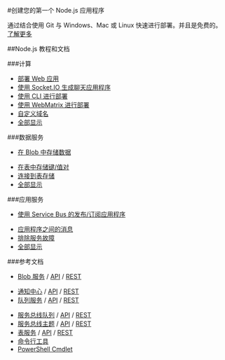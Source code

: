 <properties 
pageTitle="Microsoft Azure 开发人员中心：NODEJS" 
description="" 
services="NODEJS" 
documentationCenter="Develop" 
authors="" 
manager="Tiffena" 
editor="Eric Chen" />
<tags ms.service="NODEJS"
    ms.date=""
    wacn.date="01/21/2016"
    />

#创建您的第一个 Node.js 应用程序

通过结合使用 Git 与 Windows、Mac 或 Linux 快速进行部署。并且是免费的。
[了解更多](/documentation/articles/web-sites-nodejs-develop-deploy-mac)

##Node.js 教程和文档

###计算

- [部署 Web 应用](/documentation/articles/web-sites-nodejs-develop-deploy-mac)
- [使用 Socket.IO 生成聊天应用程序](/documentation/articles/web-sites-nodejs-chat-app-socketio)
- [使用 CLI 进行部署](/documentation/articles/xplat-cli)
- [使用 WebMatrix 进行部署](/documentation/articles/web-sites-nodejs-use-webmatrix)
- [自定义域名](/documentation/articles/web-sites-custom-domain-name)
- [全部显示](/develop/nodejs/compute)  

###数据服务

- [在 Blob 中存储数据](/documentation/articles/storage-nodejs-how-to-use-blob-storage)

<!--- [Store data using DocumentDB](/documentation/articles/documentdb-nodejs-application)
- [使用 MongoDB 存储数据](/documentation/articles/store-mongolab-web-sites-nodejs-store-data-mongodb)
-->
- [在表中存储键/值对](/documentation/articles/storage-nodejs-how-to-use-table-storage)
- [连接到表存储](/documentation/articles/storage-nodejs-use-table-storage-web-site)
- [全部显示](/develop/nodejs/data)
  
###应用服务

-  [使用 Service Bus 的发布/订阅应用程序](/documentation/articles/service-bus-nodejs-how-to-use-topics-subscriptions)
<!--- [使用 SendGrid 发送电子邮件](/documentation/articles/store-sendgrid-nodejs-how-to-send-email)-->
- [应用程序之间的消息](/documentation/articles/storage-nodejs-how-to-use-queues)
- [排除服务故障](/documentation/articles/best-practices-troubleshooting/#PlatformServices)
- [全部显示](/develop/nodejs/app-services)

###参考文档

- [Blob 服务](/documentation/articles/storage-nodejs-how-to-use-blob-storage) / [API](http://go.microsoft.com/fwlink/?linkid=401539&clcid=0x804) / [REST](http://msdn.microsoft.com/zh-cn/library/azure/dd179355)
<!--
- [DocumentDB](/documentation/articles/documentdb-nodejs-application) / [API](http://dl.windowsazure.com/documentdb/nodedocs)-->
- [通知中心](/documentation/articles/notification-hubs-nodejs-how-to-use-notification-hubs) / [API](http://dl.windowsazure.com/nodedocs/NotificationHubService.html) / [REST](http://msdn.microsoft.com/zh-cn/library/azure/dn223264.aspx)
- [队列服务](/documentation/articles/storage-nodejs-how-to-use-queues) / [API](http://go.microsoft.com/fwlink/?linkid=401540&clcid=0x804) / [REST](http://msdn.microsoft.com/zh-cn/library/azure/dd179355)
<!--- [SendGrid](/documentation/articles/store-sendgrid-nodejs-how-to-send-email) / [REST](http://sendgrid.com/docs/API_Reference/index.html)-->
- [服务总线队列](/documentation/articles/service-bus-nodejs-how-to-use-queues) / [API](http://dl.windowsazure.com/nodedocs/ServiceBusService.html) / [REST](http://msdn.microsoft.com/zh-cn/library/azure/hh780717)
- [服务总线主题](/documentation/articles/service-bus-nodejs-how-to-use-topics-subscriptions) / [API](http://dl.windowsazure.com/nodedocs/ServiceBusService.html) / [REST](http://msdn.microsoft.com/zh-cn/library/azure/hh780717)
- [表服务](/documentation/articles/storage-nodejs-how-to-use-table-storage) / [API](http://go.microsoft.com/fwlink/?linkid=401538&clcid=0x804) / [REST](http://msdn.microsoft.com/zh-cn/library/azure/dd179355)
- [命令行工具](/documentation/articles/xplat-cli)
- [PowerShell Cmdlet](/documentation/articles/powershell-install-configure)


